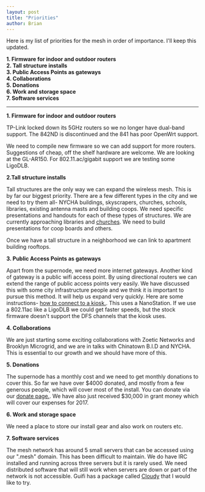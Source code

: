 ```yaml
---
layout: post
title: "Priorities"
author: Brian
---
```

Here is my list of priorities for the mesh in order of importance. I'll keep this updated.

**1. Firmware for indoor and outdoor routers**  
**2. Tall structure installs**  
**3. Public Access Points as gateways**  
**4. Collaborations**  
**5. Donations**  
**6. Work and storage space**  
**7. Software services**  

---
**1. Firmware for indoor and outdoor routers**

TP-Link locked down its 5GHz routers so we no longer have dual-band support. The 842ND is discontinued and the 841 has poor OpenWrt support. 

We need to compile new firmware so we can add support for more routers. Suggestions of cheap, off the shelf hardware are welcome. We are looking at the GL-AR150. For 802.11.ac/gigabit support we are testing some LigoDLB.


**2.Tall structure installs**

Tall structures are the only way we can expand the wireless mesh. This is by far our biggest priority. There are a few different types in the city and we need to try them all- NYCHA buildings, skyscrapers, churches, schools, libraries, existing antenna masts and building coops. We need specific presentations and handouts for each of these types of structures. We are currently approaching libraries and [churches](../../leaflet/church.pdf). We need to build presentations for coop boards and others.  

Once we have a tall structure in a neighborhood we can link to apartment building rooftops.

**3. Public Access Points as gateways**

Apart from the supernode, we need more internet gateways. Another kind of gateway is a public wifi access point. By using directional routers we can extend the range of public access points very easily. We have discussed this with some city infrastructure people and we think it is important to pursue this method. It will help us expand very quickly. Here are some instructions- [how to connect to a kiosk.](../public-access-points). This uses a NanoStation. If we use a 802.11ac like a LigoDLB we could get faster speeds, but the stock firmware doesn't support the DFS channels that the kiosk uses.

**4. Collaborations**

We are just starting some exciting collaborations with Zoetic Networks and Brooklyn Microgrid, and we are in talks with Chinatown B.I.D and NYCHA. This is essential to our growth and we should have more of this. 

**5. Donations**

The supernode has a monthly cost and we need to get monthly donations to cover this. So far we have over $4000 donated, and mostly from a few generous people, which will cover most of the install. You can donate via our [donate page.](../../donate). We have also just received $30,000 in grant money which will cover our expenses for 2017.

**6. Work and storage space**

We need a place to store our install gear and also work on routers etc.

**7. Software services**

The mesh network has around 5 small servers that can be accessed using our ".mesh" domain. This has been difficult to maintain. We do have IRC installed and running across three servers but it is rarely used. We need distributed software that will still work when servers are down or part of the network is not accessible. Guifi has a package called [Cloudy](http://cloudy.community/) that I would like to try.


